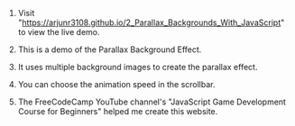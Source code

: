 1. Visit "https://arjunr3108.github.io/2_Parallax_Backgrounds_With_JavaScript" to view the live demo.

2. This is a demo of the Parallax Background Effect.

3. It uses multiple background images to create the parallax effect.

4. You can choose the animation speed in the scrollbar.

5. The FreeCodeCamp YouTube channel's "JavaScript Game Development Course for Beginners" helped me create this website.
